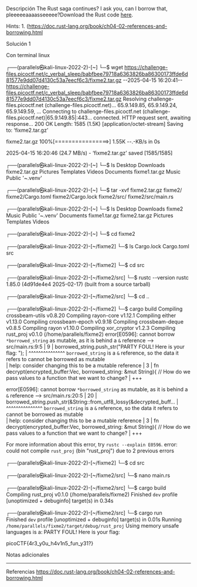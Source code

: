 Descripción
The Rust saga continues? I ask you, can I borrow that, pleeeeeaaaasseeeee?Download the Rust code [here](https://challenge-files.picoctf.net/c_verbal_sleep/babfbee79718a6363826ba86300173ffde6d81577e9dd07d4130c53a7eecf6c3/fixme2.tar.gz).

Hints:
1.⁠ ⁠(https://doc.rust-lang.org/book/ch04-02-references-and-borrowing.html

Solución 1

Con terminal linux

┌──(parallels㉿kali-linux-2022-2)-[~]
└─$ wget https://challenge-files.picoctf.net/c_verbal_sleep/babfbee79718a6363826ba86300173ffde6d81577e9dd07d4130c53a7eecf6c3/fixme2.tar.gz
--2025-04-15 16:20:41--  https://challenge-files.picoctf.net/c_verbal_sleep/babfbee79718a6363826ba86300173ffde6d81577e9dd07d4130c53a7eecf6c3/fixme2.tar.gz
Resolving challenge-files.picoctf.net (challenge-files.picoctf.net)... 65.9.149.85, 65.9.149.24, 65.9.149.59, ...
Connecting to challenge-files.picoctf.net (challenge-files.picoctf.net)|65.9.149.85|:443... connected.
HTTP request sent, awaiting response... 200 OK
Length: 1585 (1.5K) [application/octet-stream]
Saving to: ‘fixme2.tar.gz’

fixme2.tar.gz       100%[================>]   1.55K  --.-KB/s    in 0s      

2025-04-15 16:20:46 (24.7 MB/s) - ‘fixme2.tar.gz’ saved [1585/1585]

                                                                             
┌──(parallels㉿kali-linux-2022-2)-[~]
└─$ ls
 Desktop     Downloads       fixme2.tar.gz   Pictures   Templates   Videos
 Documents   fixme1.tar.gz   Music           Public    '~.venv'
                                                                             
┌──(parallels㉿kali-linux-2022-2)-[~]
└─$ tar -xvf fixme2.tar.gz
fixme2/
fixme2/Cargo.toml
fixme2/Cargo.lock
fixme2/src/
fixme2/src/main.rs
                                                                             
┌──(parallels㉿kali-linux-2022-2)-[~]
└─$ ls
 Desktop     Downloads       fixme2          Music      Public     '~.venv'
 Documents   fixme1.tar.gz   fixme2.tar.gz   Pictures   Templates   Videos
                                                                             
┌──(parallels㉿kali-linux-2022-2)-[~]
└─$ cd fixme2 
                                                                             
┌──(parallels㉿kali-linux-2022-2)-[~/fixme2]
└─$ ls
Cargo.lock  Cargo.toml  src
                                                                             
┌──(parallels㉿kali-linux-2022-2)-[~/fixme2]
└─$ cd src   
                                                                             
┌──(parallels㉿kali-linux-2022-2)-[~/fixme2/src]
└─$ rustc --version
rustc 1.85.0 (4d91de4e4 2025-02-17) (built from a source tarball)
                                                                             
┌──(parallels㉿kali-linux-2022-2)-[~/fixme2/src]
└─$ cd .. 
                                                                             
┌──(parallels㉿kali-linux-2022-2)-[~/fixme2]
└─$ cargo build 
   Compiling crossbeam-utils v0.8.20
   Compiling rayon-core v1.12.1
   Compiling either v1.13.0
   Compiling crossbeam-epoch v0.9.18
   Compiling crossbeam-deque v0.8.5
   Compiling rayon v1.10.0
   Compiling xor_cryptor v1.2.3
   Compiling rust_proj v0.1.0 (/home/parallels/fixme2)
error[E0596]: cannot borrow `*borrowed_string` as mutable, as it is behind a `&` reference
 --> src/main.rs:9:5
  |
9 |     borrowed_string.push_str("PARTY FOUL! Here is your flag: ");
  |     ^^^^^^^^^^^^^^^ `borrowed_string` is a `&` reference, so the data it refers to cannot be borrowed as mutable                                      
  |
help: consider changing this to be a mutable reference
  |
3 | fn decrypt(encrypted_buffer:Vec<u8>, borrowed_string: &mut String){ // How do we pass values to a function that we want to change?
  |                                                        +++

error[E0596]: cannot borrow `*borrowed_string` as mutable, as it is behind a `&` reference
  --> src/main.rs:20:5
   |
20 |     borrowed_string.push_str(&String::from_utf8_lossy(&decrypted_buff...
   |     ^^^^^^^^^^^^^^^ `borrowed_string` is a `&` reference, so the data it refers to cannot be borrowed as mutable                                     
   |
help: consider changing this to be a mutable reference
   |
3  | fn decrypt(encrypted_buffer:Vec<u8>, borrowed_string: &mut String){ // How do we pass values to a function that we want to change?
   |                                                        +++

For more information about this error, try `rustc --explain E0596`.
error: could not compile `rust_proj` (bin "rust_proj") due to 2 previous errors
                                                                             
┌──(parallels㉿kali-linux-2022-2)-[~/fixme2]
└─$ cd src     
                                                                             
┌──(parallels㉿kali-linux-2022-2)-[~/fixme2/src]
└─$ nano main.rs 
                                                                             
┌──(parallels㉿kali-linux-2022-2)-[~/fixme2/src]
└─$ cargo build 
   Compiling rust_proj v0.1.0 (/home/parallels/fixme2)
    Finished `dev` profile [unoptimized + debuginfo] target(s) in 0.34s
                                                                             
┌──(parallels㉿kali-linux-2022-2)-[~/fixme2/src]
└─$ cargo run  
    Finished `dev` profile [unoptimized + debuginfo] target(s) in 0.01s
     Running `/home/parallels/fixme2/target/debug/rust_proj`
Using memory unsafe languages is a: PARTY FOUL! Here is your flag: 

picoCTF{4r3_y0u_h4v1n5_fun_y31?}




Notas adicionales

--------------------


Referencias
https://doc.rust-lang.org/book/ch04-02-references-and-borrowing.html 